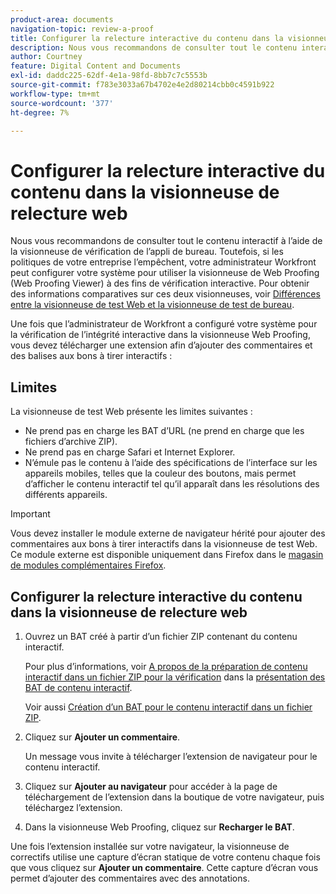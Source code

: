 ```yaml
---
product-area: documents
navigation-topic: review-a-proof
title: Configurer la relecture interactive du contenu dans la visionneuse de relecture web
description: Nous vous recommandons de consulter tout le contenu interactif à l’aide de la visionneuse de vérification de l’appli de bureau. Toutefois, si les politiques de votre entreprise l’empêchent, votre administrateur Workfront peut configurer votre système pour utiliser la visionneuse de Web Proofing (Web Proofing Viewer) à des fins de vérification interactive. Pour obtenir des informations comparatives sur ces deux visionneuses, reportez-vous à la section Différences entre la visionneuse de test Web et la visionneuse de test de bureau .
author: Courtney
feature: Digital Content and Documents
exl-id: daddc225-62df-4e1a-98fd-8bb7c7c5553b
source-git-commit: f783e3033a67b4702e4e2d80214cbb0c4591b922
workflow-type: tm+mt
source-wordcount: '377'
ht-degree: 7%

---
```


# Configurer la relecture interactive du contenu dans la visionneuse de relecture web

Nous vous recommandons de consulter tout le contenu interactif à l’aide de la visionneuse de vérification de l’appli de bureau. Toutefois, si les politiques de votre entreprise l’empêchent, votre administrateur Workfront peut configurer votre système pour utiliser la visionneuse de Web Proofing (Web Proofing Viewer) à des fins de vérification interactive. Pour obtenir des informations comparatives sur ces deux visionneuses, voir [Différences entre la visionneuse de test Web et la visionneuse de test de bureau](../../../../review-and-approve-work/proofing/proofing-overview/understand-differences-between-web-viewer.md).

Une fois que l’administrateur de Workfront a configuré votre système pour la vérification de l’intégrité interactive dans la visionneuse Web Proofing, vous devez télécharger une extension afin d’ajouter des commentaires et des balises aux bons à tirer interactifs :

## Limites

La visionneuse de test Web présente les limites suivantes :

* Ne prend pas en charge les BAT d’URL (ne prend en charge que les fichiers d’archive ZIP).
* Ne prend pas en charge Safari et Internet Explorer.
* N’émule pas le contenu à l’aide des spécifications de l’interface sur les appareils mobiles, telles que la couleur des boutons, mais permet d’afficher le contenu interactif tel qu’il apparaît dans les résolutions des différents appareils.

>[!IMPORTANT]
>
>Vous devez installer le module externe de navigateur hérité pour ajouter des commentaires aux bons à tirer interactifs dans la visionneuse de test Web. Ce module externe est disponible uniquement dans Firefox dans le [magasin de modules complémentaires Firefox](https://addons.mozilla.org/en-US/firefox/addon/proofhq-rich-media-review/).

## Configurer la relecture interactive du contenu dans la visionneuse de relecture web

1. Ouvrez un BAT créé à partir d’un fichier ZIP contenant du contenu interactif.

   Pour plus d’informations, voir [A propos de la préparation de contenu interactif dans un fichier ZIP pour la vérification](../../../../review-and-approve-work/proofing/proofing-overview/interactive-content-proofs.md#howtoprepareaninteractiveziparchive) dans la [présentation des BAT de contenu interactif](../../../../review-and-approve-work/proofing/proofing-overview/interactive-content-proofs.md).

   Voir aussi [Création d’un BAT pour le contenu interactif dans un fichier ZIP](../../../../review-and-approve-work/proofing/creating-proofs-within-workfront/generate-proof-interactive-content.md).

1. Cliquez sur **Ajouter un commentaire**.

   Un message vous invite à télécharger l’extension de navigateur pour le contenu interactif.

1. Cliquez sur **Ajouter au navigateur** pour accéder à la page de téléchargement de l’extension dans la boutique de votre navigateur, puis téléchargez l’extension.
1. Dans la visionneuse Web Proofing, cliquez sur **Recharger le BAT**.

Une fois l’extension installée sur votre navigateur, la visionneuse de correctifs utilise une capture d’écran statique de votre contenu chaque fois que vous cliquez sur **Ajouter un commentaire**. Cette capture d’écran vous permet d’ajouter des commentaires avec des annotations.

 
